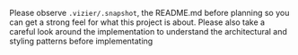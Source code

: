 
Please observe `.vizier/.snapshot`, the README.md before planning so you can get a strong feel for what this project is about.
Please also take a careful look around the implementation to understand the architectural and styling patterns before implementating
